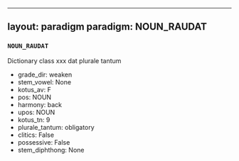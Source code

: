 
---
layout: paradigm
paradigm: NOUN_RAUDAT
---
### ` NOUN_RAUDAT `

Dictionary class xxx dat plurale tantum
* grade_dir: weaken
* stem_vowel: None
* kotus_av: F
* pos: NOUN
* harmony: back
* upos: NOUN
* kotus_tn: 9
* plurale_tantum: obligatory
* clitics: False
* possessive: False
* stem_diphthong: None
